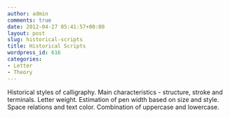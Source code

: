 ```yaml
---
author: admin
comments: true
date: 2012-04-27 05:41:57+00:00
layout: post
slug: historical-scripts
title: Historical Scripts
wordpress_id: 616
categories:
- Letter
- Theory
---
```


Historical styles of calligraphy. Main characteristics - structure, stroke and terminals. Letter weight. Estimation of pen width based on size and style. Space relations and text color. Combination of uppercase and lowercase.

